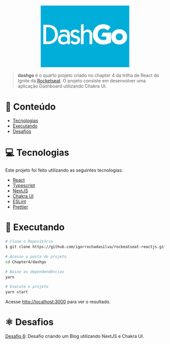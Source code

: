 <p align="center">
   <img src="../@assets/img/dashgo.png" alt="WorldTrip" width="280"/>
</p>

> **dashgo** é o quarto projeto criado no chapter 4 da trilha de React do Ignite da [Rocketseat](https://github.com/Rocketseat). O projeto consiste em desenvolver uma aplicação Dashboard utilizando Chakra UI.

# :pushpin: Conteúdo

- [Tecnologias](#computer-tecnologias)
- [Executando](#construction_worker-executando)
- [Desafios](#atom_symbol-desafios)

# :computer: Tecnologias

Este projeto foi feito utilizando as seguintes tecnologias:

- [React](https://reactjs.org/)
- [Typescript](https://www.typescriptlang.org/)
- [NextJS](https://nextjs.org/)
- [Chakra UI](https://chakra-ui.com/)
- [ESLint](https://eslint.org/)
- [Prettier](https://prettier.io/)

# :construction_worker: Executando

```bash
# Clone o Repositório
$ git clone https://github.com/igorrochadasilva/rockeatseat-reactjs.git
```

```bash
# Acesse a pasta do projeto
cd Chapter4/dashgo
```

```bash
# Baixe as dependendências
yarn
```

```bash
# Execute o projeto
yarn start
```

Acesse <http://localhost:3000> para ver o resultado.

# :atom_symbol: Desafios

[Desafio 6](https://github.com/igorrochadasilva/rocketseat-desafio-6): Desafio criando um Blog utilizando NextJS e Chakra UI.
